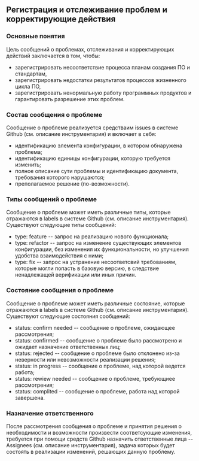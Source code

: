 ## Регистрация и отслеживание проблем и корректирующие действия

### Основные понятия

Цель сообщений о проблемах, отслеживания и корректирующих действий заключается в том, чтобы:
* зарегистрировать несоответствие процесса планам создания ПО и стандартам,
* зарегистрировать недостатки результатов процессов жизненного цикла ПО,
* зарегистрировать ненормальную работу программных продуктов и гарантировать разрешение этих проблем.

### Состав сообщения о проблеме

Сообщение о проблеме реализуется средстваим issues в системе Github (см. описание инструментария) и включает в себя:
* идентификацию элемента конфигурации, в котором обнаружена проблема;
* идентификацию единицы конфигурации, которую требуется изменить;
* полное описание сути проблемы и идентификацию документа, требования которого нарушаются;
* преполагаемое решение (по-возможности).

### Типы сообщений о проблеме

Сообщение о проблеме может иметь различные типы, которые отражаются в labels в системе Github (см. описание инструментария). Существуют следующие типы сообщений:

* type: feature -- запрос на реализацию нового функционала;
* type: refactor -- запрос на изменение существующих элементов конфигурации, без изменения их функциональности, но улучшения удобства взаимодействия с ними;
* type: fix -- запрос на устранение несоответсвий требованиям, которые могли попасть в базовую версию, в следствие ненадлежащей верификации или иных причин.

### Состояние сообщения о проблеме

Сообщение о проблеме может иметь различные состояние, которые отражаются в labels в системе Github (см. описание инструментария). Существуют следующие состояния сообщений:
* status: confirm needed -- сообщение о проблеме, ожидающее рассмотрения;
* status: confirmed -- сообщение о проблеме было рассмотрено и ожидает назначение ответственных лиц;
* status: rejected -- сообщение о проблеме было отклонено из-за неверности или невозможности реализации решения;
* status: in progress -- сообщение о проблеме, над которой ведется работа;
* status: rewiew needed -- сообщение о проблеме, требующиее рассмотрения;
* status: complited -- сообщение о проблеме, работа над которой завершена.


### Назначение ответственного

После рассмотрения сообщения о проблеме и принятия решения о необходимости и возможности произвести соответсующие изменения, требуется при помощи средств Github назначить ответственные лица -- Assignees (см. описание инструментария), задача которых будет состоять в реализации изменений, решающих данную проблему.
